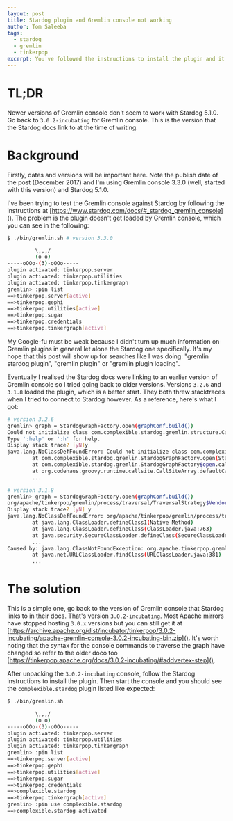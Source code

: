 ```yaml
---
layout: post
title: Stardog plugin and Gremlin console not working
author: Tom Saleeba
tags:
  - stardog
  - gremlin
  - tinkerpop
excerpt: You've followed the instructions to install the plugin and it doesn't load, now what?
---
```

# TL;DR
Newer versions of Gremlin console don't seem to work with Stardog 5.1.0. Go back to `3.0.2-incubating` for Gremlin console. This is the version that the Stardog docs link to at the time of writing.

# Background
Firstly, dates and versions will be important here. Note the publish date of the post (December 2017) and I'm using Gremlin console 3.3.0 (well, started with this version) and Stardog 5.1.0.

I've been trying to test the Gremlin console against Stardog by following the instructions at [https://www.stardog.com/docs/#_stardog_gremlin_console](). The problem is the plugin doesn't get loaded by Gremlin console, which you can see in the following:
```bash
$ ./bin/gremlin.sh # version 3.3.0

         \,,,/
         (o o)
-----oOOo-(3)-oOOo-----
plugin activated: tinkerpop.server
plugin activated: tinkerpop.utilities
plugin activated: tinkerpop.tinkergraph
gremlin> :pin list
==>tinkerpop.server[active]
==>tinkerpop.gephi
==>tinkerpop.utilities[active]
==>tinkerpop.sugar
==>tinkerpop.credentials
==>tinkerpop.tinkergraph[active]
```

My Google-fu must be weak because I didn't turn up much information on Gremlin plugins in general let alone the Stardog one specifically. It's my hope that this post will show up for searches like I was doing: "gremlin stardog plugin", "gremlin plugin" or "gremlin plugin loading".

Eventually I realised the Stardog docs were linking to an earlier version of Gremlin console so I tried going back to older versions. Versions `3.2.6` and `3.1.8` loaded the plugin, which is a better start. They both threw stacktraces when I tried to connect to Stardog however. As a reference, here's what I got:
```bash
# version 3.2.6
gremlin> graph = StardogGraphFactory.open(graphConf.build())
Could not initialize class com.complexible.stardog.gremlin.structure.CachedStardogGraph
Type ':help' or ':h' for help.
Display stack trace? [yN]y
java.lang.NoClassDefFoundError: Could not initialize class com.complexible.stardog.gremlin.structure.CachedStardogGraph
        at com.complexible.stardog.gremlin.StardogGraphFactory.open(StardogGraphFactory.java:33)
        at com.complexible.stardog.gremlin.StardogGraphFactory$open.call(Unknown Source)
        at org.codehaus.groovy.runtime.callsite.CallSiteArray.defaultCall(CallSiteArray.java:48)
        ...
```

```bash
# version 3.1.8
gremlin> graph = StardogGraphFactory.open(graphConf.build())
org/apache/tinkerpop/gremlin/process/traversal/TraversalStrategy$VendorOptimizationStrategy
Display stack trace? [yN] y
java.lang.NoClassDefFoundError: org/apache/tinkerpop/gremlin/process/traversal/TraversalStrategy$VendorOptimizationStrategy
        at java.lang.ClassLoader.defineClass1(Native Method)
        at java.lang.ClassLoader.defineClass(ClassLoader.java:763)
        at java.security.SecureClassLoader.defineClass(SecureClassLoader.java:142)
        ...
Caused by: java.lang.ClassNotFoundException: org.apache.tinkerpop.gremlin.process.traversal.TraversalStrategy$VendorOptimizationStrategy
        at java.net.URLClassLoader.findClass(URLClassLoader.java:381)
        ...
```

# The solution
This is a simple one, go back to the version of Gremlin console that Stardog links to in their docs. That's version `3.0.2-incubating`. Most Apache mirrors have stopped hosting `3.0.x` versions but you can still get it at [https://archive.apache.org/dist/incubator/tinkerpop/3.0.2-incubating/apache-gremlin-console-3.0.2-incubating-bin.zip](). It's worth noting that the syntax for the console commands to traverse the graph have changed so refer to the older doco too [https://tinkerpop.apache.org/docs/3.0.2-incubating/#addvertex-step]().

After unpacking the `3.0.2-incubating` console, follow the Stardog instructions to install the plugin. Then start the console and you should see the `complexible.stardog` plugin listed like expected:
```bash
$ ./bin/gremlin.sh

         \,,,/
         (o o)
-----oOOo-(3)-oOOo-----
plugin activated: tinkerpop.server
plugin activated: tinkerpop.utilities
plugin activated: tinkerpop.tinkergraph
gremlin> :pin list
==>tinkerpop.server[active]
==>tinkerpop.gephi
==>tinkerpop.utilities[active]
==>tinkerpop.sugar
==>tinkerpop.credentials
==>complexible.stardog
==>tinkerpop.tinkergraph[active]
gremlin> :pin use complexible.stardog
==>complexible.stardog activated
```
